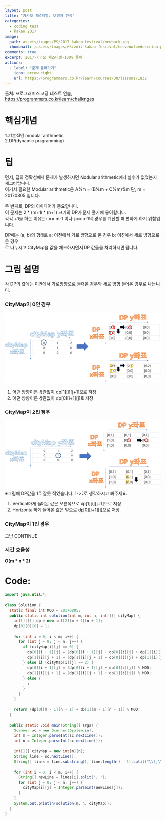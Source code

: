 ```yaml
---
layout: post
title: "카카오 페스티벌: 보행자 천국"
categories:
  - coding test
  - kakao 2017
image:
  path: assets/images/PS/2017-kakao-festival/newback.png
  thumbnail: /assets/images/PS/2017-kakao-festival/heavenOfpedestrian.png
comments: true
excerpt: 2017-카카오 페스티벌-100% 풀이
actions:
  - label: "문제 풀러가기"
    icon: arrow-right
    url: https://programmers.co.kr/learn/courses/30/lessons/1832
---
```

출처: 프로그래머스 코딩 테스트 연습, https://programmers.co.kr/learn/challenges<br/>

# 핵심개념
1.기본적인 modular arithmetic<br/>
2.DP(dynamic programming)<br/>

# 팁
먼저, 답의 정확성에서 문제가 발생하시면 Modular arithmetic에서 실수가 없었는지 체크바랍니다.<br/>
여기서 필요한 Modular arithmetic은 A%m = (B%m + C%m)%m 단, m = 20170805 입니다.<br/>

두 번째로, DP의 아이디어가 중요합니다.<br/>
이 문제는 2 * (m+1) * (n+1) 크기의 DP가 문제 풀기에 용이합니다.<br>
각각 +1을 하는 이유는 i == m-1 이나 j == n-1의 경우를 계산할 때 편하게 하기 위함입니다.<br/>

DP에는 (a, b)의 형태로 a: 이전에서 가로 방향으로 온 경우 b: 이전에서 세로 방향으로 온 경우<br/>
로 나누시고 CityMap을 값을 체크하시면서 DP 값들을 처리하시면 됩니다.<br/>

# 그림 설명
각 DP의 값에는 이전에서 가로방향으로 들어온 경우와 세로 방향 들어온 경우로 나눕니다.<br/>

### CityMap이 0인 경우
![image](/assets/images/PS/2017-kakao-festival/hop1.png)
1. 어떤 방향이든 상관없이 dp[1][i][j+1]으로 저장
2. 어떤 방향이든 상관없이 dp[0][i+1][j]로 저장

### CityMap이 2인 경우
![image](/assets/images/PS/2017-kakao-festival/hop2.png)
※그림에 DP값을 1로 잘못 적었습니다. 1->2로 생각하시고 봐주세요.

1. Vertical하게 들어온 값은 오른쪽으로 dp[1][i][j+1]으로 저장
2. Horizontal하게 들어온 값은 밑으로 dp[0][i+1][j]으로 저장

### CityMap이 1인 경우
그냥 CONTINUE<br/>

### 시간 효율성
  **O(m * n * 2)**

# Code:
```java
import java.util.*;

class Solution {
  static final int MOD = 20170805;
  public static int solution(int m, int n, int[][] cityMap) {
    int[][][] dp = new int[2][m + 1][n + 1];
    dp[0][0][0] = 1;

    for (int i = 0; i < m; i++) {
      for (int j = 0; j < n; j++) {
        if (cityMap[i][j] == 0) {
          dp[0][i + 1][j] = (dp[0][i + 1][j] + dp[0][i][j] + dp[1][i][j]) % MOD;
          dp[1][i][j + 1] = (dp[1][i][j + 1] + dp[0][i][j] + dp[1][i][j]) % MOD;
        } else if (cityMap[i][j] == 2) {
          dp[0][i + 1][j] = (dp[0][i + 1][j] + dp[0][i][j]) % MOD;
          dp[1][i][j + 1] = (dp[1][i][j + 1] + dp[1][i][j]) % MOD;
        } else {
          ;
        }
      }
    }

    return (dp[0][m - 1][n - 1] + dp[1][m - 1][n - 1]) % MOD;
  }

  public static void main(String[] args) {
    Scanner sc = new Scanner(System.in);
    int m = Integer.parseInt(sc.nextLine());
    int n = Integer.parseInt(sc.nextLine());

    int[][] cityMap = new int[m][n];
    String line = sc.nextLine();
    String[] lines = line.substring(1, line.length() - 1).split("\\],\\[");

    for (int i = 0; i < m; i++) {
      String[] newLine = lines[i].split(", ");
      for (int j = 0; j < n; j++) {
        cityMap[i][j] = Integer.parseInt(newLine[j]);
      }
    }
    System.out.println(solution(m, n, cityMap));
  }
}
```
